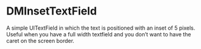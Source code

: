 DMInsetTextField
================

A simple UITextField in which the text is positioned with an inset of 5
pixels. 
Useful when you have a full width textfield and you don’t want
to have the caret on the screen border.

